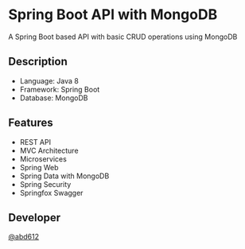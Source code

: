 # Spring Boot API with MongoDB

A Spring Boot based API with basic CRUD operations using MongoDB

## Description

* Language: Java 8
* Framework: Spring Boot
* Database: MongoDB

## Features

* REST API
* MVC Architecture
* Microservices
* Spring Web
* Spring Data with MongoDB
* Spring Security
* Springfox Swagger

## Developer
 
[@abd612](https://about.me/abd612)